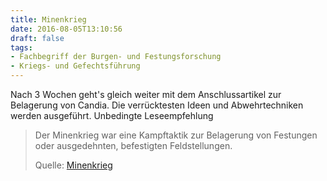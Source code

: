```yaml
---
title: Minenkrieg
date: 2016-08-05T13:10:56
draft: false
tags:
- Fachbegriff der Burgen- und Festungsforschung
- Kriegs- und Gefechtsführung
---
```


Nach 3 Wochen geht's gleich weiter mit dem Anschlussartikel zur Belagerung
von Candia. Die verrücktesten Ideen und Abwehrtechniken werden ausgeführt.
Unbedingte Leseempfehlung


> Der Minenkrieg war eine Kampftaktik zur Belagerung von Festungen oder
> ausgedehnten, befestigten Feldstellungen.
>
> Quelle: [Minenkrieg](https://de.wikipedia.org/wiki/Minenkrieg)
